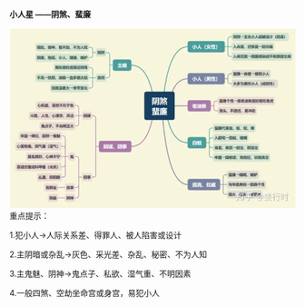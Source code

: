 **小人星 ——阴煞、蜚廉**

![阴煞蜚廉](./imgs/阴煞蜚廉.png)
重点提示：

1.犯小人→人际关系差、得罪人、被人陷害或设计

2.主阴暗或杂乱→灰色、采光差、杂乱、秘密、不为人知

3.主鬼魅、阴神→鬼点子、私欲、湿气重、不明因素

4.一般四煞、空劫坐命宫或身宫，易犯小人